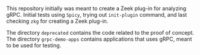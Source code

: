 #
This repository initially was meant to create a Zeek plug-in for analyzing gRPC. 
Initial tests using `Spicy`, trying out `init-plugin` command, and last checking `zkg` for creating a Zeek plug-in.

The directory `deprecated` contains the code related to the proof of concept. 
The directory `grpc-demo-apps` contains applications that uses gRPC, meant to be used for testing.
